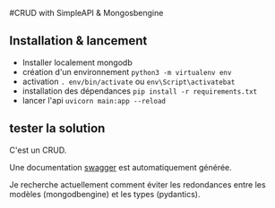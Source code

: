 #CRUD with SimpleAPI & Mongosbengine

## Installation & lancement
* Installer localement mongodb
* création d'un environnement ```python3 -m virtualenv env```
* activation ```. env/bin/activate``` ou ```env\Script\activatebat``` 
* installation des dépendances ```pip install -r requirements.txt```
* lancer l'api ```uvicorn main:app --reload```

## tester la solution
C'est un CRUD.

Une documentation [swagger](http://localhost:8000/docs) est automatiquement générée.

Je recherche actuellement comment éviter les redondances entre les modèles (mongodbengine) et les types (pydantics).


